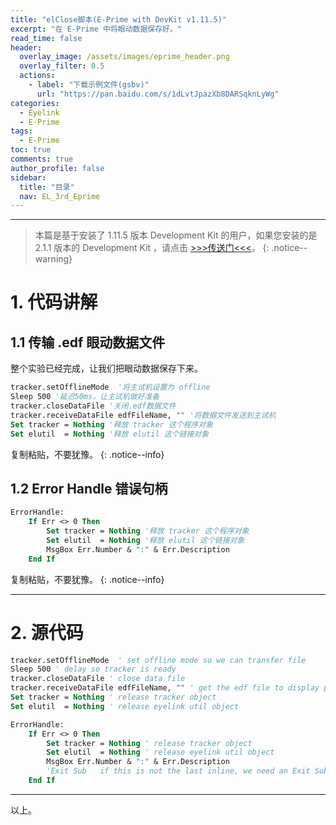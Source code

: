 ```yaml
---
title: "elClose脚本(E-Prime with DevKit v1.11.5)"
excerpt: "在 E-Prime 中将眼动数据保存好。"
read_time: false
header:
  overlay_image: /assets/images/eprime_header.png
  overlay_filter: 0.5
  actions:
    - label: "下载示例文件(gsbv)"
      url: "https://pan.baidu.com/s/1dLvtJpazXb8DARSqknLyWg"
categories:
  - Eyelink
  - E-Prime
tags:
  - E-Prime
toc: true
comments: true
author_profile: false
sidebar:
  title: "目录"
  nav: EL_3rd_Eprime
---
```


---

> 本篇是基于安装了 1.11.5 版本 Development Kit 的用户，如果您安装的是 2.1.1 版本的 Development Kit ，请点击 [>>>传送门<<<](/eyelink/e-prime/eprime_clClose_devkit_2_1_1/)。
{: .notice--warning}

# 1. 代码讲解

## 1.1 传输 .edf 眼动数据文件

整个实验已经完成，让我们把眼动数据保存下来。

~~~ vb
tracker.setOfflineMode  '将主试机设置为 offline
Sleep 500 '延迟50ms，让主试机做好准备
tracker.closeDataFile '关闭.edf数据文件
tracker.receiveDataFile edfFileName, "" '将数据文件发送到主试机
Set tracker = Nothing '释放 tracker 这个程序对象
Set elutil  = Nothing '释放 elutil 这个链接对象
~~~

复制粘贴，不要犹豫。
{: .notice--info}

## 1.2 Error Handle 错误句柄

~~~ vb
ErrorHandle:
	If Err <> 0 Then 
		Set tracker = Nothing '释放 tracker 这个程序对象
		Set elutil  = Nothing '释放 elutil 这个链接对象
		MsgBox Err.Number & ":" & Err.Description
    End If
~~~

复制粘贴，不要犹豫。
{: .notice--info}

---

# 2. 源代码

~~~ vb
tracker.setOfflineMode  ' set offline mode so we can transfer file 
Sleep 500 ' delay so tracker is ready 
tracker.closeDataFile ' close data file 
tracker.receiveDataFile edfFileName, "" ' get the edf file to display pc
Set tracker = Nothing ' release tracker object
Set elutil  = Nothing ' release eyelink util object

ErrorHandle:
	If Err <> 0 Then 
		Set tracker = Nothing ' release tracker object
		Set elutil  = Nothing ' release eyelink util object
		MsgBox Err.Number & ":" & Err.Description
		'Exit Sub   if this is not the last inline, we need an Exit Sub
    End If
~~~

---

以上。
